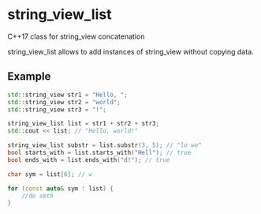 # string_view_list
C++17 class for string_view concatenation

string_view_list allows to add instances of string_view without copying data.

## Example
```cpp
std::string_view str1 = "Hello, ";
std::string_view str2 = "world";
std::string_view str3 = "!";

string_view_list list = str1 + str2 + str3; 
std::cout << list; // "Hello, world!"

string_view_list substr = list.substr(3, 5); // "lo wo"
bool starts_with = list.starts_with("Hell"); // true
bool ends_with = list.ends_with("d!"); // true

char sym = list[6]; // w

for (const auto& sym : list) {
	//do smth
}

```
